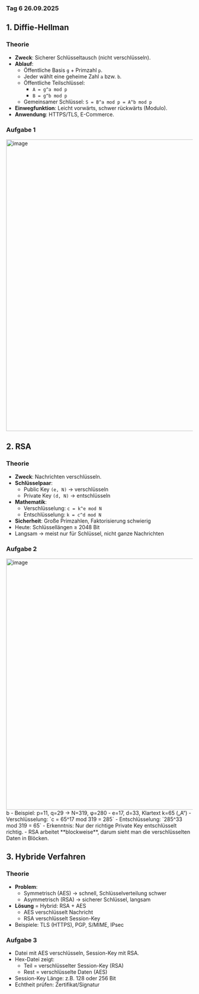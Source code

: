 ### Tag 6 26.09.2025

## 1. Diffie-Hellman

### Theorie
- **Zweck**: Sicherer Schlüsseltausch (nicht verschlüsseln).  
- **Ablauf**:  
  - Öffentliche Basis `g` + Primzahl `p`.  
  - Jeder wählt eine geheime Zahl `a` bzw. `b`.  
  - Öffentliche Teilschlüssel:  
    - `A = g^a mod p`  
    - `B = g^b mod p`  
  - Gemeinsamer Schlüssel: `S = B^a mod p = A^b mod p`  
- **Einwegfunktion**: Leicht vorwärts, schwer rückwärts (Modulo).  
- **Anwendung**: HTTPS/TLS, E-Commerce.  

### Aufgabe 1
<img width="992" height="785" alt="image" src="https://github.com/user-attachments/assets/4b9f1d22-6e6a-4b79-a520-d8f8d0a6c417" />



## 2. RSA

### Theorie
- **Zweck**: Nachrichten verschlüsseln.  
- **Schlüsselpaar**:  
  - Public Key `(e, N)` → verschlüsseln  
  - Private Key `(d, N)` → entschlüsseln  
- **Mathematik**:  
  - Verschlüsselung: `c = k^e mod N`  
  - Entschlüsselung: `k = c^d mod N`  
- **Sicherheit**: Große Primzahlen, Faktorisierung schwierig  
- Heute: Schlüssellängen ≥ 2048 Bit  
- Langsam → meist nur für Schlüssel, nicht ganze Nachrichten  

### Aufgabe 2
<img width="588" height="676" alt="image" src="https://github.com/user-attachments/assets/a1c1fbdc-cd5e-4745-9727-c18f12a3c163" />
b
- Beispiel: p=11, q=29 → N=319, φ=280  
- e=17, d=33, Klartext k=65 („A“)  
- Verschlüsselung: `c = 65^17 mod 319 = 285`  
- Entschlüsselung: `285^33 mod 319 = 65`  
- Erkenntnis: Nur der richtige Private Key entschlüsselt richtig.  
- RSA arbeitet **blockweise**, darum sieht man die verschlüsselten Daten in Blöcken.  


## 3. Hybride Verfahren

### Theorie
- **Problem**:  
  - Symmetrisch (AES) → schnell, Schlüsselverteilung schwer  
  - Asymmetrisch (RSA) → sicherer Schlüssel, langsam  
- **Lösung** = Hybrid: RSA + AES  
  - AES verschlüsselt Nachricht  
  - RSA verschlüsselt Session-Key  
- Beispiele: TLS (HTTPS), PGP, S/MIME, IPsec  

### Aufgabe 3
- Datei mit AES verschlüsseln, Session-Key mit RSA.  
- Hex-Datei zeigt:  
  - Teil = verschlüsselter Session-Key (RSA)  
  - Rest = verschlüsselte Daten (AES)  
- Session-Key Länge: z.B. 128 oder 256 Bit  
- Echtheit prüfen: Zertifikat/Signatur  







